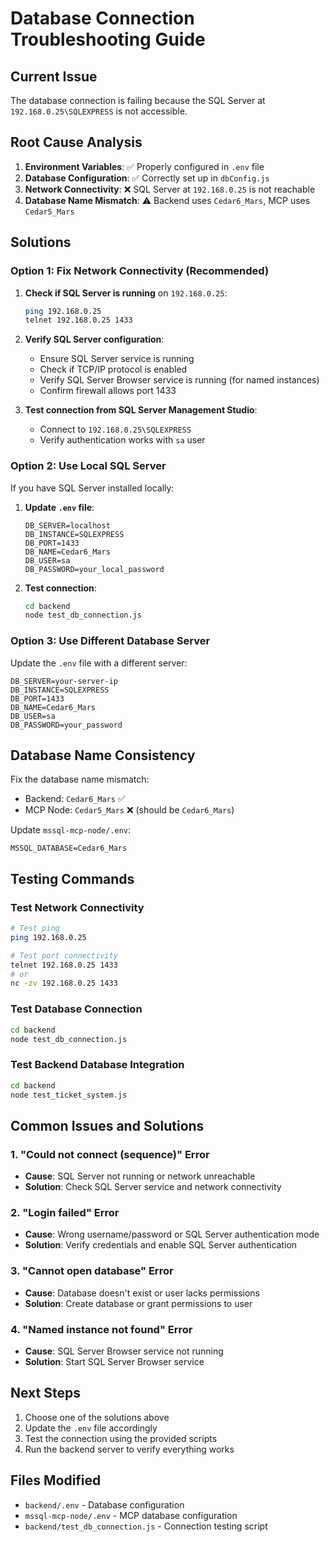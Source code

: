 # Database Connection Troubleshooting Guide

## Current Issue
The database connection is failing because the SQL Server at `192.168.0.25\SQLEXPRESS` is not accessible.

## Root Cause Analysis
1. **Environment Variables**: ✅ Properly configured in `.env` file
2. **Database Configuration**: ✅ Correctly set up in `dbConfig.js`
3. **Network Connectivity**: ❌ SQL Server at `192.168.0.25` is not reachable
4. **Database Name Mismatch**: ⚠️ Backend uses `Cedar6_Mars`, MCP uses `Cedar5_Mars`

## Solutions

### Option 1: Fix Network Connectivity (Recommended)
1. **Check if SQL Server is running** on `192.168.0.25`:
   ```bash
   ping 192.168.0.25
   telnet 192.168.0.25 1433
   ```

2. **Verify SQL Server configuration**:
   - Ensure SQL Server service is running
   - Check if TCP/IP protocol is enabled
   - Verify SQL Server Browser service is running (for named instances)
   - Confirm firewall allows port 1433

3. **Test connection from SQL Server Management Studio**:
   - Connect to `192.168.0.25\SQLEXPRESS`
   - Verify authentication works with `sa` user

### Option 2: Use Local SQL Server
If you have SQL Server installed locally:

1. **Update `.env` file**:
   ```env
   DB_SERVER=localhost
   DB_INSTANCE=SQLEXPRESS
   DB_PORT=1433
   DB_NAME=Cedar6_Mars
   DB_USER=sa
   DB_PASSWORD=your_local_password
   ```

2. **Test connection**:
   ```bash
   cd backend
   node test_db_connection.js
   ```

### Option 3: Use Different Database Server
Update the `.env` file with a different server:
```env
DB_SERVER=your-server-ip
DB_INSTANCE=SQLEXPRESS
DB_PORT=1433
DB_NAME=Cedar6_Mars
DB_USER=sa
DB_PASSWORD=your_password
```

## Database Name Consistency
Fix the database name mismatch:
- Backend: `Cedar6_Mars` ✅
- MCP Node: `Cedar5_Mars` ❌ (should be `Cedar6_Mars`)

Update `mssql-mcp-node/.env`:
```env
MSSQL_DATABASE=Cedar6_Mars
```

## Testing Commands

### Test Network Connectivity
```bash
# Test ping
ping 192.168.0.25

# Test port connectivity
telnet 192.168.0.25 1433
# or
nc -zv 192.168.0.25 1433
```

### Test Database Connection
```bash
cd backend
node test_db_connection.js
```

### Test Backend Database Integration
```bash
cd backend
node test_ticket_system.js
```

## Common Issues and Solutions

### 1. "Could not connect (sequence)" Error
- **Cause**: SQL Server not running or network unreachable
- **Solution**: Check SQL Server service and network connectivity

### 2. "Login failed" Error
- **Cause**: Wrong username/password or SQL Server authentication mode
- **Solution**: Verify credentials and enable SQL Server authentication

### 3. "Cannot open database" Error
- **Cause**: Database doesn't exist or user lacks permissions
- **Solution**: Create database or grant permissions to user

### 4. "Named instance not found" Error
- **Cause**: SQL Server Browser service not running
- **Solution**: Start SQL Server Browser service

## Next Steps
1. Choose one of the solutions above
2. Update the `.env` file accordingly
3. Test the connection using the provided scripts
4. Run the backend server to verify everything works

## Files Modified
- `backend/.env` - Database configuration
- `mssql-mcp-node/.env` - MCP database configuration
- `backend/test_db_connection.js` - Connection testing script
